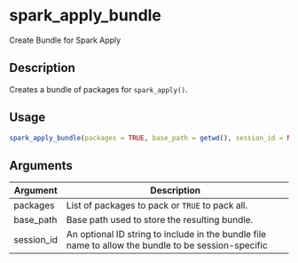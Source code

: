 # spark_apply_bundle


Create Bundle for Spark Apply




## Description

Creates a bundle of packages for ``spark_apply()``.





## Usage
```r
spark_apply_bundle(packages = TRUE, base_path = getwd(), session_id = NULL)
```




## Arguments


Argument      |Description
------------- |----------------
packages | List of packages to pack or ``TRUE`` to pack all.
base_path | Base path used to store the resulting bundle.
session_id | An optional ID string to include in the bundle file name to allow the bundle to be session-specific







